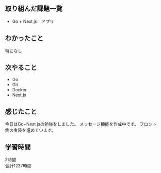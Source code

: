 ## 取り組んだ課題一覧
- Go + Next.js　アプリ

## わかったこと
特になし

## 次やること
- Go
- Git
- Docker
- Next.js

## 感じたこと
今日はGo+Next.jsの勉強をしました。
メッセージ機能を作成中です。
フロント側の実装を進めています。


## 学習時間
2時間<br />
合計1227時間
